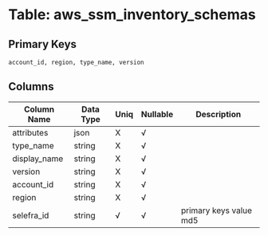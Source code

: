# Table: aws_ssm_inventory_schemas

## Primary Keys 

```
account_id, region, type_name, version
```


## Columns 

|  Column Name   |  Data Type  | Uniq | Nullable | Description | 
|  ----  | ----  | ----  | ----  | ---- | 
| attributes | json | X | √ |  | 
| type_name | string | X | √ |  | 
| display_name | string | X | √ |  | 
| version | string | X | √ |  | 
| account_id | string | X | √ |  | 
| region | string | X | √ |  | 
| selefra_id | string | √ | √ | primary keys value md5 | 


